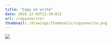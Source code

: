```yaml
---
title: "Copy on write"
date: 2016-12-03T11:39:01Z
url: /copyonwrite/
thumbnail: /drawings/thumbnails/copyonwrite.png
---
```

<a href='/drawings/copyonwrite.svg'><img src='/drawings/copyonwrite.png'></a>
